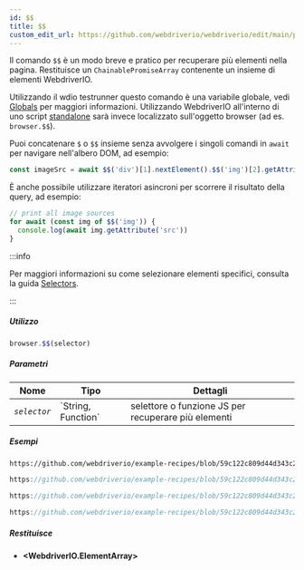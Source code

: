 ```yaml
---
id: $$
title: $$
custom_edit_url: https://github.com/webdriverio/webdriverio/edit/main/packages/webdriverio/src/commands/browser/$$.ts
---
```


Il comando `$$` è un modo breve e pratico per recuperare più elementi nella pagina.
Restituisce un `ChainablePromiseArray` contenente un insieme di elementi WebdriverIO.

Utilizzando il wdio testrunner questo comando è una variabile globale, vedi [Globals](https://webdriver.io/docs/api/globals)
per maggiori informazioni. Utilizzando WebdriverIO all'interno di uno script [standalone](https://webdriver.io/docs/setuptypes#standalone-mode)
sarà invece localizzato sull'oggetto browser (ad es. `browser.$$`).

Puoi concatenare `$` o `$$` insieme senza avvolgere i singoli comandi in `await` per
navigare nell'albero DOM, ad esempio:

```js
const imageSrc = await $$('div')[1].nextElement().$$('img')[2].getAttribute('src')
```

È anche possibile utilizzare iteratori asincroni per scorrere il risultato della query, ad esempio:

```js
// print all image sources
for await (const img of $$('img')) {
  console.log(await img.getAttribute('src'))
}
```

:::info

Per maggiori informazioni su come selezionare elementi specifici, consulta la guida [Selectors](/docs/selectors).

:::

##### Utilizzo

```js
browser.$$(selector)
```

##### Parametri

<table>
  <thead>
    <tr>
      <th>Nome</th><th>Tipo</th><th>Dettagli</th>
    </tr>
  </thead>
  <tbody>
    <tr>
      <td><code><var>selector</var></code></td>
      <td>`String, Function`</td>
      <td>selettore o funzione JS per recuperare più elementi</td>
    </tr>
  </tbody>
</table>

##### Esempi

```html reference title="example.html" useHTTPS
https://github.com/webdriverio/example-recipes/blob/59c122c809d44d343c231bde2af7e8456c8f086c/queryElements/example.html
```

```js reference title="multipleElements.js" useHTTPS
https://github.com/webdriverio/example-recipes/blob/59c122c809d44d343c231bde2af7e8456c8f086c/queryElements/multipleElements.js#L6-L7
```

```js reference title="multipleElements.js" useHTTPS
https://github.com/webdriverio/example-recipes/blob/59c122c809d44d343c231bde2af7e8456c8f086c/queryElements/multipleElements.js#L15-L24
```

```js reference title="multipleElements.js" useHTTPS
https://github.com/webdriverio/example-recipes/blob/59c122c809d44d343c231bde2af7e8456c8f086c/queryElements/multipleElements.js#L32-L39
```

##### Restituisce

- **&lt;WebdriverIO.ElementArray&gt;**